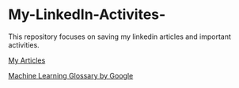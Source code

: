 # My-LinkedIn-Activites-
This repository focuses on saving my linkedin articles and important activities.

[My Articles](https://tinyurl.com/y7jrxon3)


[Machine Learning Glossary by Google](https://developers.google.com/machine-learning/glossary/)
